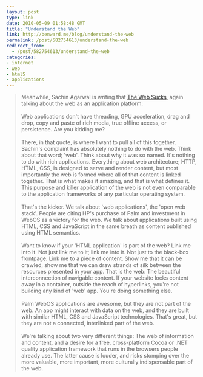 ```yaml
---
layout: post
type: link
date: 2010-05-09 01:58:48 GMT
title: "Understand the Web"
link: http://benward.me/blog/understand-the-web
permalink: /post/582754613/understand-the-web
redirect_from: 
  - /post/582754613/understand-the-web
categories:
- internet
- web
- html5
- applications
---
```

<blockquote>Meanwhile, Sachin Agarwal is writing that <a href="http://sachin.posterous.com/the-web-sucks">The Web Sucks</a>, again talking about the web as an application platform:<br>
<br>
Web applications don't have threading, GPU acceleration, drag and drop, copy and paste of rich media, true offline access, or persistence. Are you kidding me?<br>
<br>
There, in that quote, is where I want to pull all of this together. Sachin's complaint has absolutely nothing to do with the web. Think about that word; 'web'. Think about why it was so named. It's nothing to do with rich applications. Everything about web architecture; HTTP, HTML, CSS, is designed to serve and render content, but most importantly the web is formed where all of that content is linked together. That is what makes it amazing, and that is what defines it. This purpose and killer application of the web is not even comparable to the application frameworks of any particular operating system.<br>
<br>
That's the kicker. We talk about 'web applications', the 'open web stack'. People are citing HP's purchase of Palm and investment in WebOS as a victory for the web. We talk about applications built using HTML, CSS and JavaScript in the same breath as content published using HTML semantics.<br>
<br>
Want to know if your 'HTML application' is part of the web? Link me into it. Not just link me to it; link me into it. Not just to the black-box frontpage. Link me to a piece of content. Show me that it can be crawled, show me that we can draw strands of silk between the resources presented in your app. That is the web: The beautiful interconnection of navigable content. If your website locks content away in a container, outside the reach of hyperlinks, you're not building any kind of 'web' app. You're doing something else.<br>
<br>
Palm WebOS applications are awesome, but they are not part of the web. An app might interact with data on the web, and they are built with similar HTML, CSS and JavaScript technologies. That's great, but they are not a connected, interlinked part of the web.<br>
<br>
We're talking about two very different things: The web of information and content, and a desire for a free, cross-platform Cocoa or .NET quality application framework that runs in the browsers people already use. The latter cause is louder, and risks stomping over the more valuable, more important, more culturally indispensable part of the web.</blockquote>